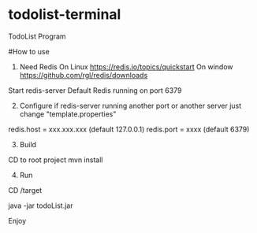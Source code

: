 # todolist-terminal
TodoList Program

#How to use


1) Need Redis
On Linux
https://redis.io/topics/quickstart
On window 
https://github.com/rgl/redis/downloads

Start redis-server
Default Redis running on port 6379

2) Configure
if redis-server running another port or another server just change "template.properties"  
  
  redis.host = xxx.xxx.xxx (default 127.0.0.1)
  redis.port = xxxx         (default 6379)


3) Build

CD to root project 
  mvn install

4) Run

CD /target

  java -jar todoList.jar
  
  
Enjoy
  
  





